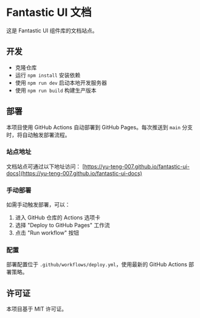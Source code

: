 # Fantastic UI 文档

这是 Fantastic UI 组件库的文档站点。

## 开发

- 克隆仓库
- 运行 `npm install` 安装依赖
- 使用 `npm run dev` 启动本地开发服务器
- 使用 `npm run build` 构建生产版本

## 部署

本项目使用 GitHub Actions 自动部署到 GitHub Pages。每次推送到 `main` 分支时，将自动触发部署流程。

### 站点地址

文档站点可通过以下地址访问：
[https://yu-teng-007.github.io/fantastic-ui-docs](https://yu-teng-007.github.io/fantastic-ui-docs)

### 手动部署

如需手动触发部署，可以：
1. 进入 GitHub 仓库的 Actions 选项卡
2. 选择 "Deploy to GitHub Pages" 工作流
3. 点击 "Run workflow" 按钮

### 配置

部署配置位于 `.github/workflows/deploy.yml`，使用最新的 GitHub Actions 部署策略。

## 许可证

本项目基于 MIT 许可证。
